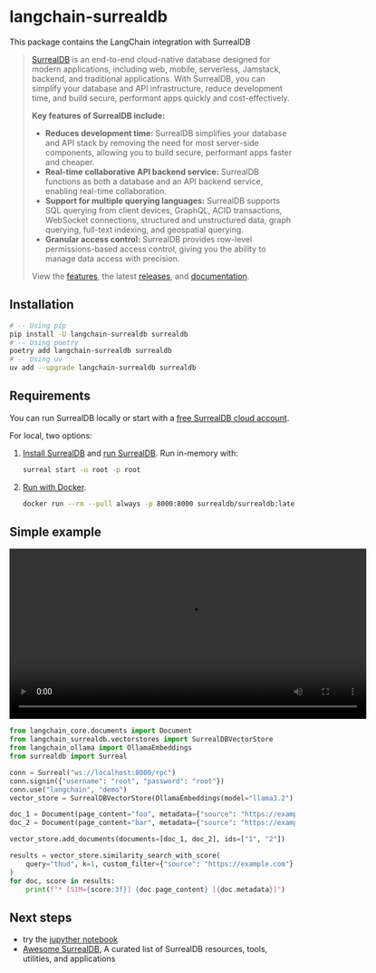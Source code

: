 # langchain-surrealdb

This package contains the LangChain integration with SurrealDB

>[SurrealDB](https://surrealdb.com/) is an end-to-end cloud-native database designed for modern applications, including web, mobile, serverless, Jamstack, backend, and traditional applications. With SurrealDB, you can simplify your database and API infrastructure, reduce development time, and build secure, performant apps quickly and cost-effectively.
>
>**Key features of SurrealDB include:**
>
>* **Reduces development time:** SurrealDB simplifies your database and API stack by removing the need for most server-side components, allowing you to build secure, performant apps faster and cheaper.
>* **Real-time collaborative API backend service:** SurrealDB functions as both a database and an API backend service, enabling real-time collaboration.
>* **Support for multiple querying languages:** SurrealDB supports SQL querying from client devices, GraphQL, ACID transactions, WebSocket connections, structured and unstructured data, graph querying, full-text indexing, and geospatial querying.
>* **Granular access control:** SurrealDB provides row-level permissions-based access control, giving you the ability to manage data access with precision.
>
>View the [features](https://surrealdb.com/features), the latest [releases](https://surrealdb.com/releases), and [documentation](https://surrealdb.com/docs).

## Installation

```bash
# -- Using pip
pip install -U langchain-surrealdb surrealdb
# -- Using poetry
poetry add langchain-surrealdb surrealdb
# -- Using uv
uv add --upgrade langchain-surrealdb surrealdb
```

## Requirements

You can run SurrealDB locally or start with a [free SurrealDB cloud account](https://surrealdb.com/docs/cloud/getting-started).

For local, two options:
1. [Install SurrealDB](https://surrealdb.com/docs/surrealdb/installation) and [run SurrealDB](https://surrealdb.com/docs/surrealdb/installation/running). Run in-memory with:

    ```bash
    surreal start -u root -p root
    ```

2. [Run with Docker](https://surrealdb.com/docs/surrealdb/installation/running/docker).

    ```bash
    docker run --rm --pull always -p 8000:8000 surrealdb/surrealdb:latest start
    ```

## Simple example

<video width="630" height="300" src="https://github.com/surrealdb/langchain-surrealdb/raw/refs/heads/docs/demo/tape/demo.webm"></video>

```python
from langchain_core.documents import Document
from langchain_surrealdb.vectorstores import SurrealDBVectorStore
from langchain_ollama import OllamaEmbeddings
from surrealdb import Surreal

conn = Surreal("ws://localhost:8000/rpc")
conn.signin({"username": "root", "password": "root"})
conn.use("langchain", "demo")
vector_store = SurrealDBVectorStore(OllamaEmbeddings(model="llama3.2"), conn)

doc_1 = Document(page_content="foo", metadata={"source": "https://example.com"})
doc_2 = Document(page_content="bar", metadata={"source": "https://example.com"})

vector_store.add_documents(documents=[doc_1, doc_2], ids=["1", "2"])

results = vector_store.similarity_search_with_score(
    query="thud", k=1, custom_filter={"source": "https://example.com"}
)
for doc, score in results:
    print(f"* [SIM={score:3f}] {doc.page_content} [{doc.metadata}]")
```

## Next steps

- try the [jupyther notebook](./docs/vectorstores.ipynb)
- [Awesome SurrealDB](https://github.com/surrealdb/awesome-surreal), A curated list of SurrealDB resources, tools, utilities, and applications
